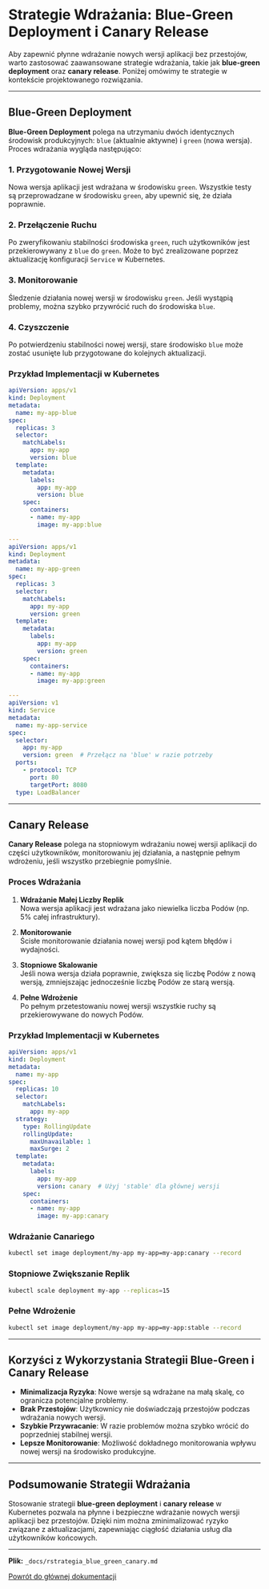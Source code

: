 # Strategie Wdrażania: Blue-Green Deployment i Canary Release

Aby zapewnić płynne wdrażanie nowych wersji aplikacji bez przestojów, warto zastosować zaawansowane strategie wdrażania, takie jak **blue-green deployment** oraz **canary release**. Poniżej omówimy te strategie w kontekście projektowanego rozwiązania.

---

## Blue-Green Deployment

**Blue-Green Deployment** polega na utrzymaniu dwóch identycznych środowisk produkcyjnych: `blue` (aktualnie aktywne) i `green` (nowa wersja). Proces wdrażania wygląda następująco:

### 1. Przygotowanie Nowej Wersji

Nowa wersja aplikacji jest wdrażana w środowisku `green`. Wszystkie testy są przeprowadzane w środowisku `green`, aby upewnić się, że działa poprawnie.

### 2. Przełączenie Ruchu

Po zweryfikowaniu stabilności środowiska `green`, ruch użytkowników jest przekierowywany z `blue` do `green`. Może to być zrealizowane poprzez aktualizację konfiguracji `Service` w Kubernetes.

### 3. Monitorowanie

Śledzenie działania nowej wersji w środowisku `green`. Jeśli wystąpią problemy, można szybko przywrócić ruch do środowiska `blue`.

### 4. Czyszczenie

Po potwierdzeniu stabilności nowej wersji, stare środowisko `blue` może zostać usunięte lub przygotowane do kolejnych aktualizacji.

### Przykład Implementacji w Kubernetes

```yaml
apiVersion: apps/v1
kind: Deployment
metadata:
  name: my-app-blue
spec:
  replicas: 3
  selector:
    matchLabels:
      app: my-app
      version: blue
  template:
    metadata:
      labels:
        app: my-app
        version: blue
    spec:
      containers:
      - name: my-app
        image: my-app:blue

---
apiVersion: apps/v1
kind: Deployment
metadata:
  name: my-app-green
spec:
  replicas: 3
  selector:
    matchLabels:
      app: my-app
      version: green
  template:
    metadata:
      labels:
        app: my-app
        version: green
    spec:
      containers:
      - name: my-app
        image: my-app:green

---
apiVersion: v1
kind: Service
metadata:
  name: my-app-service
spec:
  selector:
    app: my-app
    version: green  # Przełącz na 'blue' w razie potrzeby
  ports:
    - protocol: TCP
      port: 80
      targetPort: 8080
  type: LoadBalancer
```

---

## Canary Release

**Canary Release** polega na stopniowym wdrażaniu nowej wersji aplikacji do części użytkowników, monitorowaniu jej działania, a następnie pełnym wdrożeniu, jeśli wszystko przebiegnie pomyślnie.

### Proces Wdrażania

1. **Wdrażanie Małej Liczby Replik**  
   Nowa wersja aplikacji jest wdrażana jako niewielka liczba Podów (np. 5% całej infrastruktury).

2. **Monitorowanie**  
   Ścisłe monitorowanie działania nowej wersji pod kątem błędów i wydajności.

3. **Stopniowe Skalowanie**  
   Jeśli nowa wersja działa poprawnie, zwiększa się liczbę Podów z nową wersją, zmniejszając jednocześnie liczbę Podów ze starą wersją.

4. **Pełne Wdrożenie**  
   Po pełnym przetestowaniu nowej wersji wszystkie ruchy są przekierowywane do nowych Podów.

### Przykład Implementacji w Kubernetes

```yaml
apiVersion: apps/v1
kind: Deployment
metadata:
  name: my-app
spec:
  replicas: 10
  selector:
    matchLabels:
      app: my-app
  strategy:
    type: RollingUpdate
    rollingUpdate:
      maxUnavailable: 1
      maxSurge: 2
  template:
    metadata:
      labels:
        app: my-app
        version: canary  # Użyj 'stable' dla głównej wersji
    spec:
      containers:
      - name: my-app
        image: my-app:canary
```

### Wdrażanie Canariego

```bash
kubectl set image deployment/my-app my-app=my-app:canary --record
```

### Stopniowe Zwiększanie Replik

```bash
kubectl scale deployment my-app --replicas=15
```

### Pełne Wdrożenie

```bash
kubectl set image deployment/my-app my-app=my-app:stable --record
```

---

## Korzyści z Wykorzystania Strategii Blue-Green i Canary Release

- **Minimalizacja Ryzyka**: Nowe wersje są wdrażane na małą skalę, co ogranicza potencjalne problemy.
- **Brak Przestojów**: Użytkownicy nie doświadczają przestojów podczas wdrażania nowych wersji.
- **Szybkie Przywracanie**: W razie problemów można szybko wrócić do poprzedniej stabilnej wersji.
- **Lepsze Monitorowanie**: Możliwość dokładnego monitorowania wpływu nowej wersji na środowisko produkcyjne.

---

## Podsumowanie Strategii Wdrażania

Stosowanie strategii **blue-green deployment** i **canary release** w Kubernetes pozwala na płynne i bezpieczne wdrażanie nowych wersji aplikacji bez przestojów. Dzięki nim można zminimalizować ryzyko związane z aktualizacjami, zapewniając ciągłość działania usług dla użytkowników końcowych.

---

**Plik:** `_docs/rstrategia_blue_green_canary.md`

[Powrót do głównej dokumentacji](../README.MD)
